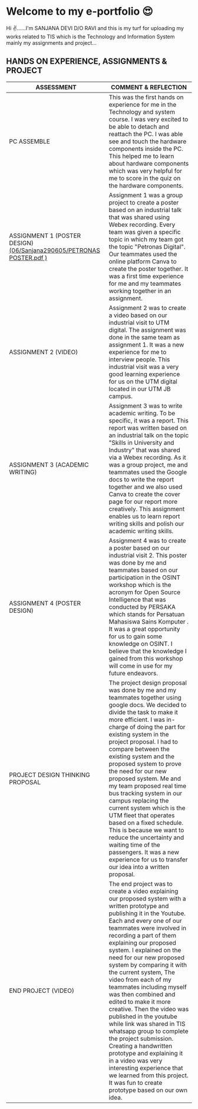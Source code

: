 # Welcome to my e-portfolio 😍

Hi ✌️......I'm SANJANA DEVI D/O RAVI and this is my turf for uploading my works related to TIS which is the Technology and Information System mainly my assignments and project...

## HANDS ON EXPERIENCE, ASSIGNMENTS & PROJECT


|ASSESSMENT       | COMMENT & REFLECTION |
|-----------------|----------------------|
|PC ASSEMBLE      |This was the first hands on experience for me in the Technology and system course. I was very excited to be able to detach and reattach the PC. I was able see and touch the hardware components inside the PC. This helped me to learn about hardware components which was very helpful for me to score in the quiz on the hardware components.|
|ASSIGNMENT 1 (POSTER DESIGN) [(06/Sanjana290605/PETRONAS POSTER.pdf )](https://github.com/miqbaltariq/SECP1513202420251/blob/main/06/Sanjana290605/PETRONAS%20POSTER.pdf)   |Assignment 1 was a group project to create a poster based on an industrial talk that was shared  using Webex recording. Every team was given a specific topic in which my team got the topic "Petronas Digital". Our teammates used the online platform Canva to create the poster together. It was a first time experience for me and my  teammates working together in an assignment.                                |                                                          
|ASSIGNMENT 2 (VIDEO)    |Assignment 2 was to create a video based on our industrial visit to UTM digital. The assignment was done in the same team as assignment 1. It was a new experience for me to  interview people. This industrial visit was a very good learning experience for us on the UTM digital located in our UTM JB campus.     |                             
|ASSIGNMENT 3 (ACADEMIC WRITING)    |Assignment 3 was to write academic writing. To be specific, it was a report. This report was written based on an industrial talk on the topic "Skills in  University and Industry" that was shared via a Webex recording. As it was a group project, me and teammates used the Google docs to write the report together and we also used Canva to create the cover page for our report more creatively. This assignment enables us to learn report writing skills and polish our academic writing skills.                               |                             
|ASSIGNMENT 4 (POSTER DESIGN)    |Assignment 4 was to create a poster based on our industrial visit 2. This poster was done by me and teammates based on our participation in the OSINT workshop which is the acronym for Open Source Intelligence that was conducted by PERSAKA which stands for Persatuan Mahasiswa Sains Komputer . It was a great opportunity for us to gain some knowledge on OSINT. I believe that the knowledge I gained from this workshop will come in use for my future endeavors.                               |                                                                                                                            
|PROJECT DESIGN THINKING PROPOSAL               |The project design proposal was done by me and my teammates together using google docs. We decided to divide the task to make it more efficient. I was in-charge of doing the part for existing system in the project proposal. I had to compare between the existing system and the proposed system to prove the need for our new proposed system. Me and my team proposed real time bus tracking system in our campus replacing the current system which is the UTM fleet that operates based on a fixed schedule. This is because we want to reduce the uncertainty and waiting time of the passengers. It was a new experience for us to transfer our idea into a written proposal.                              |
|END PROJECT (VIDEO)                 |The end project was to create a video explaining our proposed system with a written prototype and publishing it in the Youtube.  Each and every one of our teammates were involved in recording a part of them explaining our proposed system. I explained on the need for our new proposed system by comparing it with the current system, The video from each of my teammates including myself was then combined and edited to make it more creative. Then the video was published in the youtube while link was shared in TIS whatsapp group to complete the project submission. Creating a handwritten prototype and explaining it in a video was very interesting experience that we learned from this project. It was fun to create  prototype based on our own idea.                              |
